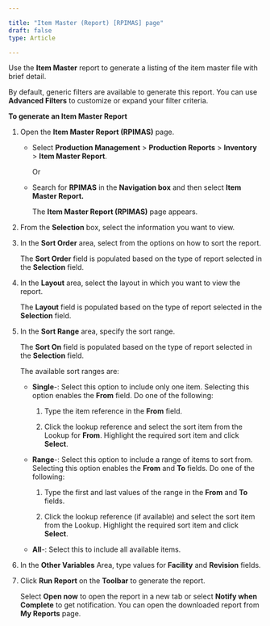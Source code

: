 ```yaml
---

title: "Item Master (Report) [RPIMAS] page"
draft: false
type: Article

---
```


Use the **Item Master** report to generate a listing of the item master file with brief detail.

By default, generic filters are available to generate this report. You can use **Advanced Filters** to customize or expand your filter criteria.

**To generate an Item Master Report**

1. Open the **Item Master Report (RPIMAS)** page.

    - Select **Production Management** > **Production Reports** > **Inventory** > **Item Master Report**.

        Or

    - Search for **RPIMAS** in the **Navigation box** and then select **Item Master Report.**

       The **Item Master Report (RPIMAS)** page appears.

2. From the **Selection** box, select the information you want to view.

3. In the **Sort Order** area, select from the options on how to sort the report.

    The **Sort Order** field is populated based on the type of report selected in the **Selection** field.

4. In the **Layout** area, select the layout in which you want to view the report.

    The **Layout** field is populated based on the type of report selected in the **Selection** field.

5. In the **Sort Range** area, specify the sort range.

    The **Sort On** field is populated based on the type of report selected in the **Selection** field.

    The available sort ranges are:

   - **Single**-: Select this option to include only one item. Selecting this option enables the **From** field. Do one of the following:

        1. Type the item reference in the **From** field.

        2. Click the lookup reference and select the sort item from the Lookup for **From**. Highlight the required sort item and click **Select**.

    - **Range**-: Select this option to include a range of items to sort from. Selecting this option enables the **From** and **To** fields. Do one of the following:

        1. Type the first and last values of the range in the **From** and **To** fields.

        2. Click the lookup reference (if available) and select the sort item from the Lookup. Highlight the required sort item and click **Select**.

    - **All**-: Select this to include all available items.

6. In the **Other Variables** Area, type values for **Facility** and **Revision** fields.

7. Click **Run Report** on the **Toolbar** to generate the report.

    Select **Open now** to open the report in a new tab or select **Notify when Complete** to get notification. You can open the downloaded report from **My Reports** page.